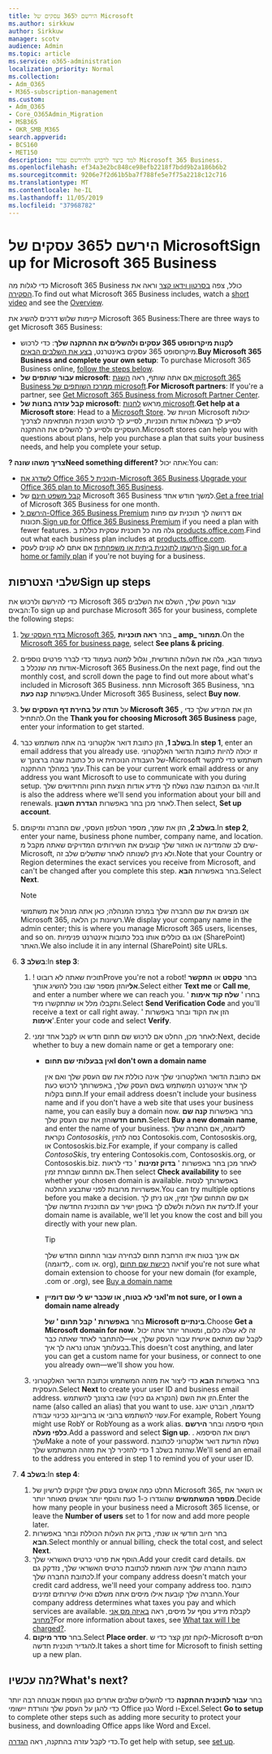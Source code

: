 ```yaml
---
title: הירשם ל365 עסקים של Microsoft
ms.author: sirkkuw
author: Sirkkuw
manager: scotv
audience: Admin
ms.topic: article
ms.service: o365-administration
localization_priority: Normal
ms.collection:
- Adm_O365
- M365-subscription-management
ms.custom:
- Adm_O365
- Core_O365Admin_Migration
- MSB365
- OKR_SMB_M365
search.appverid:
- BCS160
- MET150
description: למד כיצד לרכוש ולהירשם עבור Microsoft 365 Business.
ms.openlocfilehash: ef34a3e2bc848ce98efb2218f7bdd9b2a186b6b2
ms.sourcegitcommit: 9206e7f2d61b5ba7f788fe5e7f75a2218c12c716
ms.translationtype: MT
ms.contentlocale: he-IL
ms.lasthandoff: 11/05/2019
ms.locfileid: "37968782"
---
```

# <a name="sign-up-for-microsoft-365-business"></a><span data-ttu-id="d6f52-103">הירשם ל365 עסקים של Microsoft</span><span class="sxs-lookup"><span data-stu-id="d6f52-103">Sign up for Microsoft 365 Business</span></span>

<span data-ttu-id="d6f52-104">כדי לגלות מה Microsoft 365 Business כולל, צפה [בסרטון וידאו קצר](https://go.microsoft.com/fwlink/?linkid=2109651) וראה את [הסקירה](microsoft-365-business-overview.md).</span><span class="sxs-lookup"><span data-stu-id="d6f52-104">To find out what Microsoft 365 Business includes, watch a [short video](https://go.microsoft.com/fwlink/?linkid=2109651) and see the [Overview](microsoft-365-business-overview.md).</span></span>

<span data-ttu-id="d6f52-105">קיימות שלוש דרכים להשיג את Microsoft 365 Business:</span><span class="sxs-lookup"><span data-stu-id="d6f52-105">There are three ways to get Microsoft 365 Business:</span></span>
- <span data-ttu-id="d6f52-106">**לקנות מיקרוסופט 365 עסקים ולהשלים את ההתקנה שלך**: כדי לרכוש מיקרוסופט 365 עסקים באינטרנט, [בצע את השלבים הבאים](#sign-up-steps).</span><span class="sxs-lookup"><span data-stu-id="d6f52-106">**Buy Microsoft 365 Business and complete your own setup**: To purchase Microsoft 365 Business online, [follow the steps below](#sign-up-steps).</span></span>
- <span data-ttu-id="d6f52-107">**עבור שותפים של microsoft**: אם אתה שותף, ראה [השגת microsoft 365 Business ממרכז השותפים של microsoft](get-microsoft-365-business.md#get-microsoft-365-business-from-microsoft-partner-center).</span><span class="sxs-lookup"><span data-stu-id="d6f52-107">**For Microsoft partners**: If you're a partner, see [Get Microsoft 365 Business from Microsoft Partner Center](get-microsoft-365-business.md#get-microsoft-365-business-from-microsoft-partner-center).</span></span>
- <span data-ttu-id="d6f52-108">**קבל עזרה בחנות של microsoft**: מראש [לחנות microsoft](https://go.microsoft.com/fwlink/?linkid=2109652).</span><span class="sxs-lookup"><span data-stu-id="d6f52-108">**Get help at a Microsoft store**: Head to a [Microsoft Store](https://go.microsoft.com/fwlink/?linkid=2109652).</span></span> <span data-ttu-id="d6f52-109">חנויות של Microsoft יכולות לסייע לך בשאלות אודות תוכניות, לסייע לך לרכוש תוכנית המתאימה לצרכיך העסקיים ולסייע לך להשלים את ההתקנה.</span><span class="sxs-lookup"><span data-stu-id="d6f52-109">Microsoft stores can help you with questions about plans, help you purchase a plan that suits your business needs, and help you complete your setup.</span></span>

<span data-ttu-id="d6f52-110">**? צריך משהו שונה**</span><span class="sxs-lookup"><span data-stu-id="d6f52-110">**Need something different?**</span></span> <span data-ttu-id="d6f52-111">אתה יכול:</span><span class="sxs-lookup"><span data-stu-id="d6f52-111">You can:</span></span>
- <span data-ttu-id="d6f52-112">[לשדרג את Office 365 תוכנית ל-Microsoft 365 Business](migrate-to-microsoft-365-business.md).</span><span class="sxs-lookup"><span data-stu-id="d6f52-112">[Upgrade your Office 365 plan to Microsoft 365 Business](migrate-to-microsoft-365-business.md).</span></span>
- <span data-ttu-id="d6f52-113">[קבל משפט חינם](https://go.microsoft.com/fwlink/p/?linkid=2102309) של Microsoft 365 Business למשך חודש אחד.</span><span class="sxs-lookup"><span data-stu-id="d6f52-113">[Get a free trial](https://go.microsoft.com/fwlink/p/?linkid=2102309) of Microsoft 365 Business for one month.</span></span>
- <span data-ttu-id="d6f52-114">[הירשם ל-Office 365 Business Premium](https://go.microsoft.com/fwlink/p/?LinkID=510935) אם דרושה לך תוכנית עם פחות תכונות.</span><span class="sxs-lookup"><span data-stu-id="d6f52-114">[Sign up for Office 365 Business Premium](https://go.microsoft.com/fwlink/p/?LinkID=510935) if you need a plan with fewer features.</span></span> <span data-ttu-id="d6f52-115">גלה מה כל תוכנית עסקית כוללת ב [products.office.com](https://go.microsoft.com/fwlink/?linkid=2109397).</span><span class="sxs-lookup"><span data-stu-id="d6f52-115">Find out what each business plan includes at [products.office.com](https://go.microsoft.com/fwlink/?linkid=2109397).</span></span>
- <span data-ttu-id="d6f52-116">[הירשמו לתוכנית ביתית או משפחתית](https://go.microsoft.com/fwlink/?linkid=2109398) אם אתם לא קונים לעסק.</span><span class="sxs-lookup"><span data-stu-id="d6f52-116">[Sign up for a home or family plan](https://go.microsoft.com/fwlink/?linkid=2109398) if you're not buying for a business.</span></span> 

## <a name="sign-up-steps"></a><span data-ttu-id="d6f52-117">שלבי הצטרפות</span><span class="sxs-lookup"><span data-stu-id="d6f52-117">Sign up steps</span></span>

<span data-ttu-id="d6f52-118">כדי להירשם ולרכוש את Microsoft 365 עבור העסק שלך, השלם את השלבים הבאים:</span><span class="sxs-lookup"><span data-stu-id="d6f52-118">To sign up and purchase Microsoft 365 for your business, complete the following steps:</span></span>

1. <span data-ttu-id="d6f52-119">[בדף העסקי של Microsoft 365](https://go.microsoft.com/fwlink/?linkid=2109654), בחר **ראה תוכניות _ amp_ תמחור**.</span><span class="sxs-lookup"><span data-stu-id="d6f52-119">On the [Microsoft 365 for business page](https://go.microsoft.com/fwlink/?linkid=2109654), select **See plans & pricing**.</span></span> 
2. <span data-ttu-id="d6f52-120">בעמוד הבא, גלה את העלות החודשית, וגלול למטה בעמוד כדי לברר פרטים נוספים אודות מה שנכלל ב-Microsoft 365 Business.</span><span class="sxs-lookup"><span data-stu-id="d6f52-120">On the next page, find out the monthly cost, and scroll down the page to find out more about what's included in Microsoft 365 Business.</span></span> <span data-ttu-id="d6f52-121">תחת Microsoft 365 Business, בחר באפשרות **קנה כעת**.</span><span class="sxs-lookup"><span data-stu-id="d6f52-121">Under Microsoft 365 Business, select **Buy now**.</span></span>
3. <span data-ttu-id="d6f52-122">על **תודה על בחירת דף העסקים של Microsoft 365** , הזן את המידע שלך כדי להתחיל.</span><span class="sxs-lookup"><span data-stu-id="d6f52-122">On the **Thank you for choosing Microsoft 365 Business** page, enter your information to get started.</span></span>
4. <span data-ttu-id="d6f52-123">**בשלב 1**, הזן כתובת דואר אלקטרוני בה אתה משתמש כבר.</span><span class="sxs-lookup"><span data-stu-id="d6f52-123">In **step 1**, enter an email address that you already use.</span></span> <span data-ttu-id="d6f52-124">זו יכולה להיות כתובת הדואר האלקטרוני של העבודה הנוכחית או כל כתובת שבה ברצונך ש-Microsoft תשתמש כדי לתקשר עמך במהלך ההתקנה.</span><span class="sxs-lookup"><span data-stu-id="d6f52-124">This can be your current work email address or any address you want Microsoft to use to communicate with you during setup.</span></span> <span data-ttu-id="d6f52-125">זוהי גם הכתובת שבה נשלח לך מידע אודות הצעת החוק והחידושים שלך.</span><span class="sxs-lookup"><span data-stu-id="d6f52-125">It is also the address where we'll send you information about your bill and renewals.</span></span> <span data-ttu-id="d6f52-126">לאחר מכן בחר באפשרות **הגדרת חשבון**.</span><span class="sxs-lookup"><span data-stu-id="d6f52-126">Then select, **Set up account**.</span></span>
5. <span data-ttu-id="d6f52-127">**בשלב 2**, הזן את שמך, מספר הטלפון העסקי, שם החברה ומיקומם.</span><span class="sxs-lookup"><span data-stu-id="d6f52-127">In **step 2**, enter your name, business phone number, company name, and location.</span></span> <span data-ttu-id="d6f52-128">שים לב שהמדינה או האזור שלך קובעים את השירותים המדויקים שאתה מקבל מ-Microsoft, ולא ניתן לשנותה לאחר שתשלים שלב זה.</span><span class="sxs-lookup"><span data-stu-id="d6f52-128">Note that your Country or Region determines the exact services you receive from Microsoft, and can't be changed after you complete this step.</span></span> <span data-ttu-id="d6f52-129">בחר באפשרות **הבא**.</span><span class="sxs-lookup"><span data-stu-id="d6f52-129">Select **Next**.</span></span>
    > [!NOTE]
    > <span data-ttu-id="d6f52-130">אנו מציגים את שם החברה שלך במרכז המנהלה; כאן אתה מנהל את משתמשי Microsoft 365, רשיונות וכן הלאה.</span><span class="sxs-lookup"><span data-stu-id="d6f52-130">We display your company name in the admin center; this is where you manage Microsoft 365 users, licenses, and so on.</span></span> <span data-ttu-id="d6f52-131">אנו גם כוללים אותו בכל כתובות אינטרנט פנימיות (SharePoint) האתר.</span><span class="sxs-lookup"><span data-stu-id="d6f52-131">We also include it in any internal (SharePoint) site URLs.</span></span>
6. <span data-ttu-id="d6f52-132">**בשלב 3**:</span><span class="sxs-lookup"><span data-stu-id="d6f52-132">In **step 3**:</span></span>

    1. <span data-ttu-id="d6f52-133">! תוכיח שאתה לא רובוט</span><span class="sxs-lookup"><span data-stu-id="d6f52-133">Prove you're not a robot!</span></span> <span data-ttu-id="d6f52-134">בחר **טקסט** או **התקשר אלי**והזן מספר שבו נוכל להשיג אותך.</span><span class="sxs-lookup"><span data-stu-id="d6f52-134">Select either **Text me** or **Call me**, and enter a number where we can reach you.</span></span> <span data-ttu-id="d6f52-135">בחרו ' **שלח קוד אימות** ' ותקבלו מלל או שתתקשרו מיד.</span><span class="sxs-lookup"><span data-stu-id="d6f52-135">Select **Send Verification Code** and you'll receive a text or call right away.</span></span> <span data-ttu-id="d6f52-136">הזן את הקוד ובחר באפשרות ' **אימות**'.</span><span class="sxs-lookup"><span data-stu-id="d6f52-136">Enter your code and select **Verify**.</span></span>
    2. <span data-ttu-id="d6f52-137">לאחר מכן, החלט אם לרכוש שם תחום חדש או לקבל אחד זמני:</span><span class="sxs-lookup"><span data-stu-id="d6f52-137">Next, decide whether to buy a new domain name or get a temporary one:</span></span>

        - <span data-ttu-id="d6f52-138">**אין בבעלותי שם תחום**</span><span class="sxs-lookup"><span data-stu-id="d6f52-138">**I don't own a domain name**</span></span> 
        
            <span data-ttu-id="d6f52-139">אם כתובת הדואר האלקטרוני שלך אינה כוללת את שם העסק שלך ואם אין לך אתר אינטרנט המשתמש בשם העסק שלך, באפשרותך לרכוש כעת תחום בקלות.</span><span class="sxs-lookup"><span data-stu-id="d6f52-139">If your email address doesn't include your business name and if you don't have a web site that uses your business name, you can easily buy a domain now.</span></span> <span data-ttu-id="d6f52-140">בחר באפשרות **קנה שם תחום חדש**והזן את שם העסק שלך.</span><span class="sxs-lookup"><span data-stu-id="d6f52-140">Select **Buy a new domain name**, and enter the name of your business.</span></span> <span data-ttu-id="d6f52-141">לדוגמה, אם החברה שלך נקראת *Contososkis*, נסה להזין Contosokis.com, Contososkis.org, או Contososkis.biz.</span><span class="sxs-lookup"><span data-stu-id="d6f52-141">For example, if your company is called *ContosoSkis*, try entering Contosokis.com, Contososkis.org, or Contososkis.biz.</span></span> <span data-ttu-id="d6f52-142">לאחר מכן בחר באפשרות ' **בדוק זמינות** ' כדי לראות אם התחום שבחרת זמין.</span><span class="sxs-lookup"><span data-stu-id="d6f52-142">Then select **Check availability** to see whether your chosen domain is available.</span></span> <span data-ttu-id="d6f52-143">באפשרותך לנסות אפשרויות מרובות לפני שתבצע החלטה.</span><span class="sxs-lookup"><span data-stu-id="d6f52-143">You can try multiple options before you make a decision.</span></span> <span data-ttu-id="d6f52-144">אם שם התחום שלך זמין, אנו ניתן לך לדעת את העלות ולשלם לך באופן ישיר עם התוכנית החדשה שלך.</span><span class="sxs-lookup"><span data-stu-id="d6f52-144">If your domain name is available, we'll let you know the cost and bill you directly with your new plan.</span></span> 
       
            > [!TIP]
            > <span data-ttu-id="d6f52-145">אם אינך בטוח איזו הרחבת תחום לבחירה עבור התחום החדש שלך (לדוגמה,. com או. org), ראה [רכישת שם תחום](https://go.microsoft.com/fwlink/?linkid=2109700)</span><span class="sxs-lookup"><span data-stu-id="d6f52-145">if you're not sure what domain extension to choose for your new domain (for example, .com or .org), see [Buy a domain name](https://go.microsoft.com/fwlink/?linkid=2109700)</span></span>
        
        - <span data-ttu-id="d6f52-146">**אני לא בטוח, או שכבר יש לי שם דומיין**</span><span class="sxs-lookup"><span data-stu-id="d6f52-146">**I'm not sure, or I own a domain name already**</span></span> 
        
             <span data-ttu-id="d6f52-147">בחר **באפשרות ' קבל תחום ' של Microsoft בינתיים**.</span><span class="sxs-lookup"><span data-stu-id="d6f52-147">Choose **Get a Microsoft domain for now**.</span></span> <span data-ttu-id="d6f52-148">זה לא עולה כלום, ומאוחר יותר אתה יכול לקבל שם מותאם אישית עבור העסק שלך, או&mdash;להתחבר לאחד שאתה כבר בבעלותך אנחנו נראה לך איך.</span><span class="sxs-lookup"><span data-stu-id="d6f52-148">This doesn't cost anything, and later you can get a custom name for your business, or connect to one you already own&mdash;we'll show you how.</span></span>

    3. <span data-ttu-id="d6f52-149">בחר באפשרות **הבא** כדי ליצור את מזהה המשתמש וכתובת הדואר האלקטרוני העסקית.</span><span class="sxs-lookup"><span data-stu-id="d6f52-149">Select **Next** to create your user ID and business email address.</span></span> <span data-ttu-id="d6f52-150">הזן את השם (הנקרא גם כינוי) שבו ברצונך להשתמש.</span><span class="sxs-lookup"><span data-stu-id="d6f52-150">Enter the name (also called an alias) that you want to use.</span></span> <span data-ttu-id="d6f52-151">לדוגמה, רוברט יאנג עשוי להשתמש ברובי או ברובייונג ככינוי עבודה.</span><span class="sxs-lookup"><span data-stu-id="d6f52-151">For example, Robert Young might use RobY or RobYoung as a work alias.</span></span> <span data-ttu-id="d6f52-152">הוסף סיסמה ובחר **הירשם כלפי מעלה**.</span><span class="sxs-lookup"><span data-stu-id="d6f52-152">Add a password and select **Sign up**.</span></span> <span data-ttu-id="d6f52-153">. רשום את הסיסמא שלך</span><span class="sxs-lookup"><span data-stu-id="d6f52-153">Make a note of your password.</span></span> <span data-ttu-id="d6f52-154">נשלח הודעת דואר אלקטרוני לכתובת שהזנת בשלב 1 כדי להזכיר לך את מזהה המשתמש שלך.</span><span class="sxs-lookup"><span data-stu-id="d6f52-154">We'll send an email to the address you entered in step 1 to remind you of your user ID.</span></span>
7. <span data-ttu-id="d6f52-155">**בשלב 4**:</span><span class="sxs-lookup"><span data-stu-id="d6f52-155">In **step 4**:</span></span> 

    1. <span data-ttu-id="d6f52-156">החלט כמה אנשים בעסק שלך זקוקים לרשיון של Microsoft 365, או השאר את **מספר המשתמשים** שהוגדרו כ-1 כעת והוסף יותר אנשים מאוחר יותר.</span><span class="sxs-lookup"><span data-stu-id="d6f52-156">Decide how many people in your business need a Microsoft 365 license, or leave the **Number of users** set to 1 for now and add more people later.</span></span> 
    2. <span data-ttu-id="d6f52-157">בחר חיוב חודשי או שנתי, בדוק את העלות הכוללת ובחר באפשרות **הבא**.</span><span class="sxs-lookup"><span data-stu-id="d6f52-157">Select monthly or annual billing, check the total cost, and select **Next**.</span></span> 
    3. <span data-ttu-id="d6f52-158">הוסף את פרטי כרטיס האשראי שלך.</span><span class="sxs-lookup"><span data-stu-id="d6f52-158">Add your credit card details.</span></span> <span data-ttu-id="d6f52-159">אם כתובת החברה שלך אינה תואמת לכתובת כרטיס האשראי שלך, נזדקק גם לכתובת החברה שלך.</span><span class="sxs-lookup"><span data-stu-id="d6f52-159">If your company address doesn't match your credit card address, we'll need your company address too.</span></span> <span data-ttu-id="d6f52-160">כתובת החברה שלך קובעת אילו מיסים אתה משלם ואילו שירותים זמינים.</span><span class="sxs-lookup"><span data-stu-id="d6f52-160">Your company address determines what taxes you pay and which services are available.</span></span> <span data-ttu-id="d6f52-161">לקבלת מידע נוסף על מיסים, ראה [באיזה מס אני מחויב?](https://go.microsoft.com/fwlink/?linkid=2109701)</span><span class="sxs-lookup"><span data-stu-id="d6f52-161">For more information about taxes, see [What tax will I be charged?](https://go.microsoft.com/fwlink/?linkid=2109701).</span></span>
    4. <span data-ttu-id="d6f52-162">בחר **סדר מיקום**.</span><span class="sxs-lookup"><span data-stu-id="d6f52-162">Select **Place order**.</span></span> <span data-ttu-id="d6f52-163">לוקח זמן קצר כדי ש-Microsoft תסיים להגדיר תוכנית חדשה.</span><span class="sxs-lookup"><span data-stu-id="d6f52-163">It takes a short time for Microsoft to finish setting up a new plan.</span></span>

## <a name="whats-next"></a><span data-ttu-id="d6f52-164">מה עכשיו?</span><span class="sxs-lookup"><span data-stu-id="d6f52-164">What's next?</span></span>

<span data-ttu-id="d6f52-165">בחר **עבור לתוכנית ההתקנה** כדי להשלים שלבים אחרים כגון הוספת אבטחה רבה יותר כדי להגן על העסק שלך והורדת יישומי Office כגון Word ו-Excel.</span><span class="sxs-lookup"><span data-stu-id="d6f52-165">Select **Go to setup** to complete other steps such as adding more security to protect your business, and downloading Office apps like Word and Excel.</span></span>

<span data-ttu-id="d6f52-166">כדי לקבל עזרה בהתקנה, ראה [הגדרה](set-up.md).</span><span class="sxs-lookup"><span data-stu-id="d6f52-166">To get help with setup, see [set up](set-up.md).</span></span>

